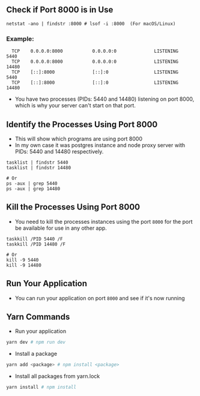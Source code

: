## Check if Port 8000 is in Use

```shell
netstat -ano | findstr :8000 # lsof -i :8000  (For macOS/Linux)
```

### Example:
```shell
  TCP    0.0.0.0:8000           0.0.0.0:0              LISTENING       5440
  TCP    0.0.0.0:8000           0.0.0.0:0              LISTENING       14480
  TCP    [::]:8000              [::]:0                 LISTENING       5440
  TCP    [::]:8000              [::]:0                 LISTENING       14480
```
- You have two processes (PIDs: 5440 and 14480) listening on port 8000, which is why your server can't start on that port.

## Identify the Processes Using Port 8000
- This will show which programs are using port 8000
- In my own case it was postgres instance and node proxy server with PIDs: 5440 and 14480 respectively.
```shell
tasklist | findstr 5440
tasklist | findstr 14480

# Or 
ps -aux | grep 5440
ps -aux | grep 14480
```

## Kill the Processes Using Port 8000
- You need to kill the processes instances using the port `8000` for the port be available for use in any other app.

```shell
taskkill /PID 5440 /F
taskkill /PID 14480 /F

# Or
kill -9 5440
kill -9 14480
```

## Run Your Application
- You can run your application on port `8000` and see if it's now running



## Yarn Commands
- Run your application
```bash
yarn dev # npm run dev
```

- Install a package
```bash
yarn add <package> # npm install <package>
```

- Install all packages from yarn.lock
```bash
yarn install # npm install
```